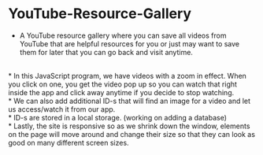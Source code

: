 # YouTube-Resource-Gallery
* A YouTube resource gallery where you can save all videos from YouTube that are helpful resources for you or just may want to save them for later that you can go back and visit anytime.
<br>
* In this JavaScript program, we have videos with a zoom in effect. When you click on one, you get the video pop up so you can watch that right inside the app and click away anytime if you decide to stop watching.
<br>
* We can also add additional ID-s that will find an image for a video and let us access/watch it from our app.
<br>
* ID-s are stored in a local storage. (working on adding a database)
<br>
* Lastly, the site is responsive so as we shrink down the window, elements on the page will move around and change their size so that they can look as good on many different screen sizes.
